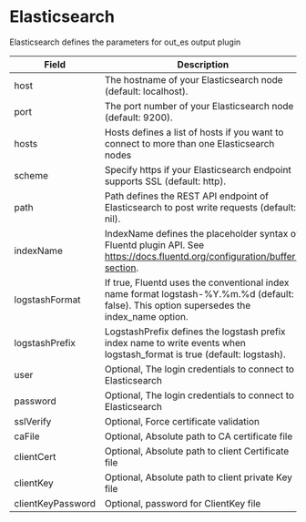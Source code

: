 # Elasticsearch

Elasticsearch defines the parameters for out_es output plugin


| Field | Description | Scheme |
| ----- | ----------- | ------ |
| host | The hostname of your Elasticsearch node (default: localhost). | *string |
| port | The port number of your Elasticsearch node (default: 9200). | *uint32 |
| hosts | Hosts defines a list of hosts if you want to connect to more than one Elasticsearch nodes | *string |
| scheme | Specify https if your Elasticsearch endpoint supports SSL (default: http). | *string |
| path | Path defines the REST API endpoint of Elasticsearch to post write requests (default: nil). | *string |
| indexName | IndexName defines the placeholder syntax of Fluentd plugin API. See https://docs.fluentd.org/configuration/buffer-section. | *string |
| logstashFormat | If true, Fluentd uses the conventional index name format logstash-%Y.%m.%d (default: false). This option supersedes the index_name option. | *bool |
| logstashPrefix | LogstashPrefix defines the logstash prefix index name to write events when logstash_format is true (default: logstash). | *string |
| user | Optional, The login credentials to connect to Elasticsearch | *[plugins.Secret](../secret.md) |
| password | Optional, The login credentials to connect to Elasticsearch | *[plugins.Secret](../secret.md) |
| sslVerify | Optional, Force certificate validation | *bool |
| caFile | Optional, Absolute path to CA certificate file | *string |
| clientCert | Optional, Absolute path to client Certificate file | *string |
| clientKey | Optional, Absolute path to client private Key file | *string |
| clientKeyPassword | Optional, password for ClientKey file | *[plugins.Secret](../secret.md) |
